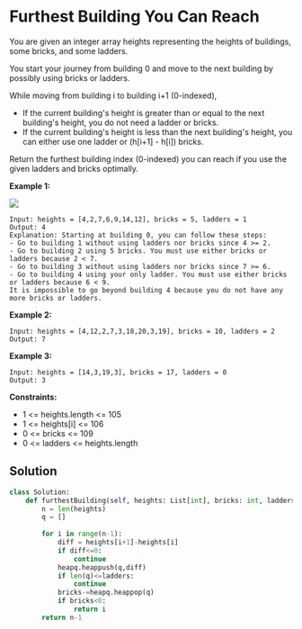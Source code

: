 <h1>Furthest Building You Can Reach</h1>

<p>
You are given an integer array heights representing the heights of buildings, some bricks, and some ladders.

You start your journey from building 0 and move to the next building by possibly using bricks or ladders.

While moving from building i to building i+1 (0-indexed),

- If the current building's height is greater than or equal to the next building's height, you do not need a ladder or bricks.
- If the current building's height is less than the next building's height, you can either use one ladder or (h[i+1] - h[i]) bricks.

Return the furthest building index (0-indexed) you can reach if you use the given ladders and bricks optimally.

</p>

<b>Example 1:</b>

<img src="https://assets.leetcode.com/uploads/2020/10/27/q4.gif">

    Input: heights = [4,2,7,6,9,14,12], bricks = 5, ladders = 1
    Output: 4
    Explanation: Starting at building 0, you can follow these steps:
    - Go to building 1 without using ladders nor bricks since 4 >= 2.
    - Go to building 2 using 5 bricks. You must use either bricks or ladders because 2 < 7.
    - Go to building 3 without using ladders nor bricks since 7 >= 6.
    - Go to building 4 using your only ladder. You must use either bricks or ladders because 6 < 9.
    It is impossible to go beyond building 4 because you do not have any more bricks or ladders.
    
<b>Example 2:</b>

    Input: heights = [4,12,2,7,3,18,20,3,19], bricks = 10, ladders = 2
    Output: 7
    
<b>Example 3:</b>

    Input: heights = [14,3,19,3], bricks = 17, ladders = 0
    Output: 3
    
<b>Constraints:</b>

- 1 <= heights.length <= 105
- 1 <= heights[i] <= 106
- 0 <= bricks <= 109
- 0 <= ladders <= heights.length

<h2>Solution</h2>

```python
class Solution:
    def furthestBuilding(self, heights: List[int], bricks: int, ladders: int) -> int:
        n = len(heights)
        q = []
        
        for i in range(n-1):
            diff = heights[i+1]-heights[i]
            if diff<=0:
                continue
            heapq.heappush(q,diff)
            if len(q)<=ladders:
                continue
            bricks-=heapq.heappop(q)
            if bricks<0:
                return i
        return n-1
```
